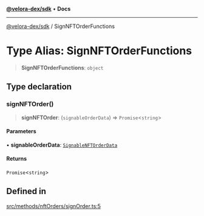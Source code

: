[**@velora-dex/sdk**](../README.md) • **Docs**

***

[@velora-dex/sdk](../globals.md) / SignNFTOrderFunctions

# Type Alias: SignNFTOrderFunctions

> **SignNFTOrderFunctions**: `object`

## Type declaration

### signNFTOrder()

> **signNFTOrder**: (`signableOrderData`) => `Promise`\<`string`\>

#### Parameters

• **signableOrderData**: [`SignableNFTOrderData`](SignableNFTOrderData.md)

#### Returns

`Promise`\<`string`\>

## Defined in

[src/methods/nftOrders/signOrder.ts:5](https://github.com/VeloraDEX/paraswap-sdk/blob/feat/velora/src/methods/nftOrders/signOrder.ts#L5)
